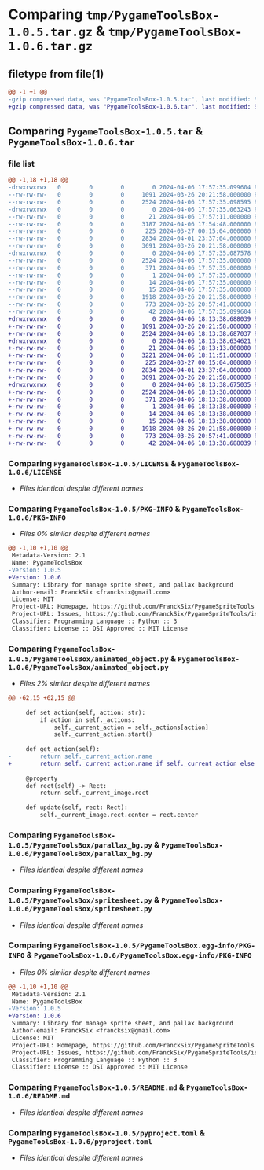 # Comparing `tmp/PygameToolsBox-1.0.5.tar.gz` & `tmp/PygameToolsBox-1.0.6.tar.gz`

## filetype from file(1)

```diff
@@ -1 +1 @@
-gzip compressed data, was "PygameToolsBox-1.0.5.tar", last modified: Sat Apr  6 17:57:35 2024, max compression
+gzip compressed data, was "PygameToolsBox-1.0.6.tar", last modified: Sat Apr  6 18:13:38 2024, max compression
```

## Comparing `PygameToolsBox-1.0.5.tar` & `PygameToolsBox-1.0.6.tar`

### file list

```diff
@@ -1,18 +1,18 @@
-drwxrwxrwx   0        0        0        0 2024-04-06 17:57:35.099604 PygameToolsBox-1.0.5/
--rw-rw-rw-   0        0        0     1091 2024-03-26 20:21:58.000000 PygameToolsBox-1.0.5/LICENSE
--rw-rw-rw-   0        0        0     2524 2024-04-06 17:57:35.098595 PygameToolsBox-1.0.5/PKG-INFO
-drwxrwxrwx   0        0        0        0 2024-04-06 17:57:35.063243 PygameToolsBox-1.0.5/PygameToolsBox/
--rw-rw-rw-   0        0        0       21 2024-04-06 17:57:11.000000 PygameToolsBox-1.0.5/PygameToolsBox/__init__.py
--rw-rw-rw-   0        0        0     3187 2024-04-06 17:54:48.000000 PygameToolsBox-1.0.5/PygameToolsBox/animated_object.py
--rw-rw-rw-   0        0        0      225 2024-03-27 00:15:04.000000 PygameToolsBox-1.0.5/PygameToolsBox/mask_image.py
--rw-rw-rw-   0        0        0     2834 2024-04-01 23:37:04.000000 PygameToolsBox-1.0.5/PygameToolsBox/parallax_bg.py
--rw-rw-rw-   0        0        0     3691 2024-03-26 20:21:58.000000 PygameToolsBox-1.0.5/PygameToolsBox/spritesheet.py
-drwxrwxrwx   0        0        0        0 2024-04-06 17:57:35.087578 PygameToolsBox-1.0.5/PygameToolsBox.egg-info/
--rw-rw-rw-   0        0        0     2524 2024-04-06 17:57:35.000000 PygameToolsBox-1.0.5/PygameToolsBox.egg-info/PKG-INFO
--rw-rw-rw-   0        0        0      371 2024-04-06 17:57:35.000000 PygameToolsBox-1.0.5/PygameToolsBox.egg-info/SOURCES.txt
--rw-rw-rw-   0        0        0        1 2024-04-06 17:57:35.000000 PygameToolsBox-1.0.5/PygameToolsBox.egg-info/dependency_links.txt
--rw-rw-rw-   0        0        0       14 2024-04-06 17:57:35.000000 PygameToolsBox-1.0.5/PygameToolsBox.egg-info/requires.txt
--rw-rw-rw-   0        0        0       15 2024-04-06 17:57:35.000000 PygameToolsBox-1.0.5/PygameToolsBox.egg-info/top_level.txt
--rw-rw-rw-   0        0        0     1918 2024-03-26 20:21:58.000000 PygameToolsBox-1.0.5/README.md
--rw-rw-rw-   0        0        0      773 2024-03-26 20:57:41.000000 PygameToolsBox-1.0.5/pyproject.toml
--rw-rw-rw-   0        0        0       42 2024-04-06 17:57:35.099604 PygameToolsBox-1.0.5/setup.cfg
+drwxrwxrwx   0        0        0        0 2024-04-06 18:13:38.688039 PygameToolsBox-1.0.6/
+-rw-rw-rw-   0        0        0     1091 2024-03-26 20:21:58.000000 PygameToolsBox-1.0.6/LICENSE
+-rw-rw-rw-   0        0        0     2524 2024-04-06 18:13:38.687037 PygameToolsBox-1.0.6/PKG-INFO
+drwxrwxrwx   0        0        0        0 2024-04-06 18:13:38.634621 PygameToolsBox-1.0.6/PygameToolsBox/
+-rw-rw-rw-   0        0        0       21 2024-04-06 18:13:13.000000 PygameToolsBox-1.0.6/PygameToolsBox/__init__.py
+-rw-rw-rw-   0        0        0     3221 2024-04-06 18:11:51.000000 PygameToolsBox-1.0.6/PygameToolsBox/animated_object.py
+-rw-rw-rw-   0        0        0      225 2024-03-27 00:15:04.000000 PygameToolsBox-1.0.6/PygameToolsBox/mask_image.py
+-rw-rw-rw-   0        0        0     2834 2024-04-01 23:37:04.000000 PygameToolsBox-1.0.6/PygameToolsBox/parallax_bg.py
+-rw-rw-rw-   0        0        0     3691 2024-03-26 20:21:58.000000 PygameToolsBox-1.0.6/PygameToolsBox/spritesheet.py
+drwxrwxrwx   0        0        0        0 2024-04-06 18:13:38.675035 PygameToolsBox-1.0.6/PygameToolsBox.egg-info/
+-rw-rw-rw-   0        0        0     2524 2024-04-06 18:13:38.000000 PygameToolsBox-1.0.6/PygameToolsBox.egg-info/PKG-INFO
+-rw-rw-rw-   0        0        0      371 2024-04-06 18:13:38.000000 PygameToolsBox-1.0.6/PygameToolsBox.egg-info/SOURCES.txt
+-rw-rw-rw-   0        0        0        1 2024-04-06 18:13:38.000000 PygameToolsBox-1.0.6/PygameToolsBox.egg-info/dependency_links.txt
+-rw-rw-rw-   0        0        0       14 2024-04-06 18:13:38.000000 PygameToolsBox-1.0.6/PygameToolsBox.egg-info/requires.txt
+-rw-rw-rw-   0        0        0       15 2024-04-06 18:13:38.000000 PygameToolsBox-1.0.6/PygameToolsBox.egg-info/top_level.txt
+-rw-rw-rw-   0        0        0     1918 2024-03-26 20:21:58.000000 PygameToolsBox-1.0.6/README.md
+-rw-rw-rw-   0        0        0      773 2024-03-26 20:57:41.000000 PygameToolsBox-1.0.6/pyproject.toml
+-rw-rw-rw-   0        0        0       42 2024-04-06 18:13:38.688039 PygameToolsBox-1.0.6/setup.cfg
```

### Comparing `PygameToolsBox-1.0.5/LICENSE` & `PygameToolsBox-1.0.6/LICENSE`

 * *Files identical despite different names*

### Comparing `PygameToolsBox-1.0.5/PKG-INFO` & `PygameToolsBox-1.0.6/PKG-INFO`

 * *Files 0% similar despite different names*

```diff
@@ -1,10 +1,10 @@
 Metadata-Version: 2.1
 Name: PygameToolsBox
-Version: 1.0.5
+Version: 1.0.6
 Summary: Library for manage sprite sheet, and pallax background
 Author-email: FranckSix <francksix@gmail.com>
 License: MIT
 Project-URL: Homepage, https://github.com/FranckSix/PygameSpriteTools
 Project-URL: Issues, https://github.com/FranckSix/PygameSpriteTools/issues
 Classifier: Programming Language :: Python :: 3
 Classifier: License :: OSI Approved :: MIT License
```

### Comparing `PygameToolsBox-1.0.5/PygameToolsBox/animated_object.py` & `PygameToolsBox-1.0.6/PygameToolsBox/animated_object.py`

 * *Files 2% similar despite different names*

```diff
@@ -62,15 +62,15 @@
 
     def set_action(self, action: str):
         if action in self._actions:
             self._current_action = self._actions[action]
             self._current_action.start()
 
     def get_action(self):
-        return self._current_action.name
+        return self._current_action.name if self._current_action else None
 
     @property
     def rect(self) -> Rect:
         return self._current_image.rect
 
     def update(self, rect: Rect):
         self._current_image.rect.center = rect.center
```

### Comparing `PygameToolsBox-1.0.5/PygameToolsBox/parallax_bg.py` & `PygameToolsBox-1.0.6/PygameToolsBox/parallax_bg.py`

 * *Files identical despite different names*

### Comparing `PygameToolsBox-1.0.5/PygameToolsBox/spritesheet.py` & `PygameToolsBox-1.0.6/PygameToolsBox/spritesheet.py`

 * *Files identical despite different names*

### Comparing `PygameToolsBox-1.0.5/PygameToolsBox.egg-info/PKG-INFO` & `PygameToolsBox-1.0.6/PygameToolsBox.egg-info/PKG-INFO`

 * *Files 0% similar despite different names*

```diff
@@ -1,10 +1,10 @@
 Metadata-Version: 2.1
 Name: PygameToolsBox
-Version: 1.0.5
+Version: 1.0.6
 Summary: Library for manage sprite sheet, and pallax background
 Author-email: FranckSix <francksix@gmail.com>
 License: MIT
 Project-URL: Homepage, https://github.com/FranckSix/PygameSpriteTools
 Project-URL: Issues, https://github.com/FranckSix/PygameSpriteTools/issues
 Classifier: Programming Language :: Python :: 3
 Classifier: License :: OSI Approved :: MIT License
```

### Comparing `PygameToolsBox-1.0.5/README.md` & `PygameToolsBox-1.0.6/README.md`

 * *Files identical despite different names*

### Comparing `PygameToolsBox-1.0.5/pyproject.toml` & `PygameToolsBox-1.0.6/pyproject.toml`

 * *Files identical despite different names*

